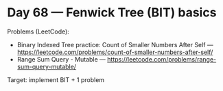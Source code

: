 # Day 68 — Fenwick Tree (BIT) basics

Problems (LeetCode):
- Binary Indexed Tree practice: Count of Smaller Numbers After Self — https://leetcode.com/problems/count-of-smaller-numbers-after-self/
- Range Sum Query - Mutable — https://leetcode.com/problems/range-sum-query-mutable/

Target: implement BIT + 1 problem
